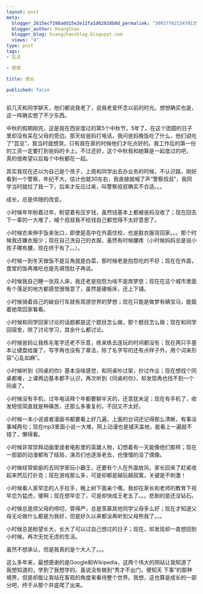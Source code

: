 ```yaml
--- 
layout: post
meta: 
  blogger_2615ecf198add15e2e12fa1d6292db0d_permalink: "3093770213470135278"
  blogger_author: HuangChao
  blogger_blog: huangchaosblog.blogspot.com
  views: "4"
type: post
tags: 
- 生活

- 感想

title: 成长

published: false
---
```

前几天和同学聊天，他们都说我老了，说我老爱怀念以前的时光。想想确实也是，这一阵确实想了不少东西。

中秋的假期刚完，这是我在西安度过的第5个中秋节，5年了，在这个团圆的日子里却没有呆在父母的旁边。那天给爸妈打电话，我问爸妈晚饭吃了什么，他们说吃 了“芸豆”，我当时就想哭，只有我在家的时候他们才吃点好的。我工作后的第一份的工资一定要打到爸妈的卡上。不过还好，这个中秋我和她算是一起度过的吧， 真的很希望以后每个中秋都在一起。

其实我现在还以为自己是个孩子，上周和同学出去办业务的时候，不认识路，刚好看到一个警察，年纪不大，估计也就30左右，我直接就喊了声“警察叔叔”，我同学当时就拉了我一下，后来才反应过来，叫警察叔叔确实不合适。。。

成长，总是伴随的改变。

小时候年年盼着过年，盼望着有压岁钱，虽然钱基本上都被爸妈没收了；现在回去下一辈的一大堆了，喊个叔叔我不给钱自己都觉得不太好意思了。

小时候衣来伸手饭来张口，即使是高中在外面住校，也是脏衣服背回家。。。那个时候我还嫌衣服少；现在自己洗自己的衣服，虽然有时候腰疼（小时候妈妈总是说小孩子哪有腰，现在终于有了。。）。

小时候一到冬天做饭不是豆角就是白菜，那时候老是抱怨吃的不好；现在在外面，食堂的饭再难吃也是先填饱肚子再说。

小时候我自己睡一张双人床，我还老是抱怨为啥不是席梦思；现在在这个城市里面有个落足的地方都感觉很惬意了，虽然是硬板床，还上下铺。

小时候骑着自己的破自行车就有周游世界的梦想；现在只能是做梦有辆宝马，能载着她常回家看看。

小时候和同学回家讨论的话题都是这个题目怎么做，那个题目怎么做；现在和同学回宿舍，除了讨论学习，其余什么都讨论。

小时候爸妈让我练毛笔字还老不乐意，练来练去连玩的时间都没有；现在两只手基本让键盘给废了，写字再也没有了章法，除了名字写的还有点样子外，用个词来形容“心乱如麻”。

小时候听到《同桌的你》基本没啥感觉，和同桌吵过架，抄过作业；现在想找个同桌都难，上课两边基本都不认识，再次听到《同桌的你》，却发现再也找不到一个同桌了。

小时候没有手机，过年电话拜个年都要聊半天的，还意犹未足；现在有手机了，收发短信简直就是种痛苦，还那么多重复的，不回又不太好。

小时候一本小说或者漫画书都要看上好几遍，上面的台词还记得那么清晰，有事没事喊两句；现在mp3里面小说一大堆，网上动漫也是铺天盖地，能看上一遍就不错了，懒得看。

小时候非常崇拜动画里或者电影里的英雄人物，幻想着有一天能像他们那样；现在一部部的动漫都有了结局，演员们也逐渐老去，也慢慢的没了偶像。

小时候经常偷偷的去同学家玩小霸王，还要有个人在外面放风，家长回来了赶紧收起来然后打扑克；现在游戏那么多，可是却都是越玩越寂寞，关键是不刺激！

小时候看人家早恋的人手拉手，晚上树下面亲个嘴，我却在家长和老师的教育下视早恋为猛虎，傻啊；现在想早恋了，可是却快成王老五了。。。悲剧的是还没钻石。

小时候总是烦父母的唠叨，管得严，总是羡慕其他同学父母多么好；现在才知道父母无论做什么都是为我好，但是好久以来都没再听到父母熊我了。。。

小时候总是盼望长大，长大了可以过自己想过的日子；现在，却发现却一直想回到小时候，再次无忧无虑的生活。

虽然不想承认，但是我真的是个大人了。。。

这么多年来，最想感谢的是Google和Wikipedia，这两个伟大的网站让我知道了我想知道的，学到了我想学的。虽说没有做到“秀才不出门，便知天 下事”的那种境界，但是却能让我站在客观的角度来看待整个世界。我想，这也算是成长的一部分吧，终于从那个井底爬了出来。

